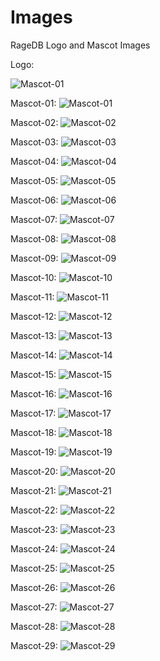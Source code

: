 # Images
RageDB Logo and Mascot Images

Logo:

![Mascot-01](https://github.com/ragedb/images/blob/main/logo/square-mascot-black-text.png)

Mascot-01:
![Mascot-01](https://github.com/ragedb/images/blob/main/mascot/Thumbnail-Mascot-01.png)

Mascot-02:
![Mascot-02](https://github.com/ragedb/images/blob/main/mascot/Thumbnail-Mascot-02.png)

Mascot-03:
![Mascot-03](https://github.com/ragedb/images/blob/main/mascot/Thumbnail-Mascot-03.png)

Mascot-04:
![Mascot-04](https://github.com/ragedb/images/blob/main/mascot/Thumbnail-Mascot-04.png)

Mascot-05:
![Mascot-05](https://github.com/ragedb/images/blob/main/mascot/Thumbnail-Mascot-05.png)

Mascot-06:
![Mascot-06](https://github.com/ragedb/images/blob/main/mascot/Thumbnail-Mascot-06.png)

Mascot-07:
![Mascot-07](https://github.com/ragedb/images/blob/main/mascot/Thumbnail-Mascot-07.png)

Mascot-08:
![Mascot-08](https://github.com/ragedb/images/blob/main/mascot/Thumbnail-Mascot-08.png)

Mascot-09:
![Mascot-09](https://github.com/ragedb/images/blob/main/mascot/Thumbnail-Mascot-09.png)

Mascot-10:
![Mascot-10](https://github.com/ragedb/images/blob/main/mascot/Thumbnail-Mascot-10.png)

Mascot-11:
![Mascot-11](https://github.com/ragedb/images/blob/main/mascot/Thumbnail-Mascot-11.png)

Mascot-12:
![Mascot-12](https://github.com/ragedb/images/blob/main/mascot/Thumbnail-Mascot-12.png)

Mascot-13:
![Mascot-13](https://github.com/ragedb/images/blob/main/mascot/Thumbnail-Mascot-13.png)

Mascot-14:
![Mascot-14](https://github.com/ragedb/images/blob/main/mascot/Thumbnail-Mascot-14.png)

Mascot-15:
![Mascot-15](https://github.com/ragedb/images/blob/main/mascot/Thumbnail-Mascot-15.png)

Mascot-16:
![Mascot-16](https://github.com/ragedb/images/blob/main/mascot/Thumbnail-Mascot-16.png)

Mascot-17:
![Mascot-17](https://github.com/ragedb/images/blob/main/mascot/Thumbnail-Mascot-17.png)

Mascot-18:
![Mascot-18](https://github.com/ragedb/images/blob/main/mascot/Thumbnail-Mascot-18.png)

Mascot-19:
![Mascot-19](https://github.com/ragedb/images/blob/main/mascot/Thumbnail-Mascot-18.png)

Mascot-20:
![Mascot-20](https://github.com/ragedb/images/blob/main/mascot/Thumbnail-Mascot-20.png)

Mascot-21:
![Mascot-21](https://github.com/ragedb/images/blob/main/mascot/Thumbnail-Mascot-21.png)

Mascot-22:
![Mascot-22](https://github.com/ragedb/images/blob/main/mascot/Thumbnail-Mascot-22.png)

Mascot-23:
![Mascot-23](https://github.com/ragedb/images/blob/main/mascot/Thumbnail-Mascot-23.png)

Mascot-24:
![Mascot-24](https://github.com/ragedb/images/blob/main/mascot/Thumbnail-Mascot-24.png)

Mascot-25:
![Mascot-25](https://github.com/ragedb/images/blob/main/mascot/Thumbnail-Mascot-25.png)

Mascot-26:
![Mascot-26](https://github.com/ragedb/images/blob/main/mascot/Thumbnail-Mascot-26.png)

Mascot-27:
![Mascot-27](https://github.com/ragedb/images/blob/main/mascot/Thumbnail-Mascot-27.png)

Mascot-28:
![Mascot-28](https://github.com/ragedb/images/blob/main/mascot/Thumbnail-Mascot-28.png)

Mascot-29:
![Mascot-29](https://github.com/ragedb/images/blob/main/mascot/Thumbnail-Mascot-29.png)


